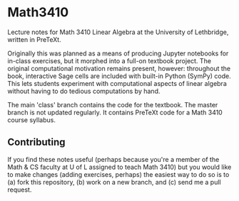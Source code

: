 # Math3410
Lecture notes for Math 3410 Linear Algebra at the University of Lethbridge, written in PreTeXt.

Originally this was planned as a means of producing Jupyter notebooks for in-class exercises,
but it morphed into a full-on textbook project.
The original computational motivation remains present, however:
throughout the book, interactive Sage cells are included with built-in Python (SymPy) code.
This lets students experiment with computational aspects of linear algebra without having to do tedious computations by hand.

The main 'class' branch contains the code for the textbook.
The master branch is not updated regularly. It contains PreTeXt code for a Math 3410 course syllabus.

## Contributing
If you find these notes useful (perhaps because you're a member of the Math & CS faculty at U of L assigned to teach Math 3410)
but you would like to make changes (adding exercises, perhaps)
the easiest way to do so is to (a) fork this repository, (b) work on a new branch, and (c) send me a pull request.
